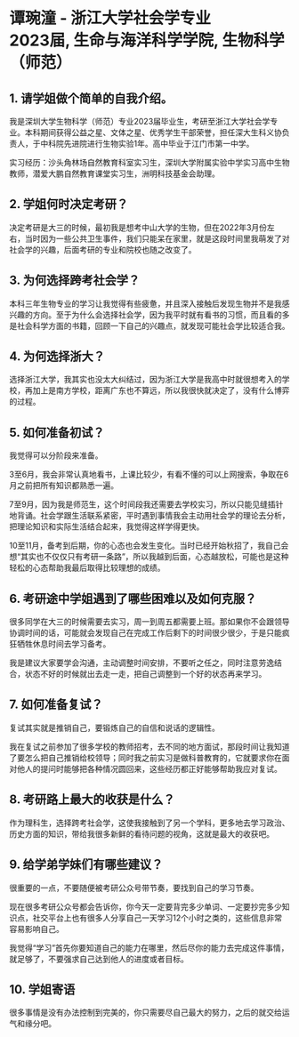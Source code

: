 # 谭琬潼 - 浙江大学社会学专业<br>2023届, 生命与海洋科学学院, 生物科学（师范）

## 1. 请学姐做个简单的自我介绍。

我是深圳大学生物科学（师范）专业2023届毕业生，考研至浙江大学社会学专业。本科期间获得公益之星、文体之星、优秀学生干部荣誉，担任深大生科义协负责人，于中科院先进院进行生物实验1年。高中毕业于江门市第一中学。

实习经历：沙头角林场自然教育科室实习生，深圳大学附属实验中学实习高中生物教师，潜爱大鹏自然教育课堂实习生，洲明科技基金会助理。

## 2. 学姐何时决定考研？

决定考研是大三的时候，最初我是想考中山大学的生物，但在2022年3月份左右，当时因为一些公共卫生事件，我们只能呆在家里，就是这段时间里我萌发了对社会学的兴趣，后面考研的专业和院校也随之改变了。

## 3. 为何选择跨考社会学？

本科三年生物专业的学习让我觉得有些疲惫，并且深入接触后发现生物并不是我感兴趣的方向。至于为什么会选择社会学，因为我平时就有看书的习惯，而且看的多是社会科学方面的书籍，回顾一下自己的兴趣点，就发现可能社会学比较适合我。

## 4. 为何选择浙大？

选择浙江大学，我其实也没太大纠结过，因为浙江大学是我高中时就很想考入的学校，再加上是南方学校，距离广东也不算远，所以我很快就决定了，没有什么博弈的过程。

## 5. 如何准备初试？

我觉得可以分阶段来准备。

3至6月，我会非常认真地看书，上课比较少，有看不懂的可以上网搜索，争取在6月之前把所有知识都熟悉一遍。

7至9月，因为我是师范生，这个时间段我还需要去学校实习，所以只能见缝插针地背诵。社会学跟生活联系紧密，平时遇到事情我会主动用社会学的理论去分析，把理论知识和实际生活结合起来，我觉得这样学得更快。

10至11月，备考到后期，你的心态也会发生变化。当时已经开始秋招了，我自己会想“其实也不仅仅只有考研一条路”，所以我越到后面，心态越放松，可能也是这种轻松的心态帮助我最后取得比较理想的成绩。

## 6. 考研途中学姐遇到了哪些困难以及如何克服？

很多同学在大三的时候需要去实习，周一到周五都需要上班。那如果你不会跟领导协调时间的话，可能就会发现自己在完成工作后剩下的时间很少很少，于是只能疯狂牺牲休息时间去学习备考。

我是建议大家要学会沟通，主动调整时间安排，不要听之任之，同时注意劳逸结合，状态不好的时候就出去走一走，把自己调整到一个好的状态再来学习。

## 7. 如何准备复试？

复试其实就是推销自己，要锻炼自己的自信和说话的逻辑性。

我在复试之前参加了很多学校的教师招考，去不同的地方面试，那段时间让我知道了要怎么把自己推销给校领导；同时我之前实习是做科普教育的，它就要求你在面对他人的提问时能够把各种情况圆回来，这些经历都正好能够帮助我应对复试。

## 8. 考研路上最大的收获是什么？

作为理科生，选择跨考社会学，这使我接触到了另一个学科，更多地去学习政治、历史方面的知识，带给我很多新鲜的看待问题的视角，这就是最大的收获吧。

## 9. 给学弟学妹们有哪些建议？

很重要的一点，不要随便被考研公众号带节奏，要找到自己的学习节奏。

现在很多考研公众号都会告诉你，你今天一定要背完多少单词、一定要抄完多少知识点，社交平台上也有很多人分享自己一天学习12个小时之类的，这些信息非常容易影响自己。

我觉得“学习”首先你要知道自己的能力在哪里，然后尽你的能力去完成这件事情，就足够了，不要强求自己达到他人的进度或者目标。

## 10. 学姐寄语

很多事情是没有办法控制到完美的，你只需要尽自己最大的努力，之后的就交给运气和缘分吧。
